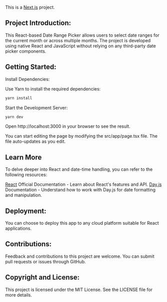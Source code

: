 This is a [Next.js](https://nextjs.org/) project.

## Project Introduction:
This React-based Date Range Picker allows users to select date ranges for the current month or across multiple months. The project is developed using native React and JavaScript without relying on any third-party date picker components.

## Getting Started:
Install Dependencies:

Use Yarn to install the required dependencies:
```bash
yarn install
```

Start the Development Server:
```bash
yarn dev
```
Open http://localhost:3000 in your browser to see the result.

You can start editing the page by modifying the src/app/page.tsx file. The file auto-updates as you edit.

## Learn More

To delve deeper into React and date-time handling, you can refer to the following resources:

[React](https://reactjs.org/docs/getting-started.html) Official Documentation - Learn about React's features and API.
[Day.js](https://day.js.org/) Documentation - Understand how to work with Day.js for date formatting and manipulation.

## Deployment:
You can choose to deploy this app to any cloud platform suitable for React applications.

## Contributions:
Feedback and contributions to this project are welcome. You can submit pull requests or issues through GitHub.

## Copyright and License:
This project is licensed under the MIT License. See the LICENSE file for more details.
